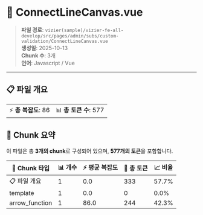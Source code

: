 # 📄 ConnectLineCanvas.vue

> **파일 경로**: `vizier(sample)/vizier-fe-all-develop/src/pages/admin/subs/custom-validation/ConnectLineCanvas.vue`  
> **생성일**: 2025-10-13  
> **Chunk 수**: 3개  
> **언어**: Javascript / Vue
---


## 📋 파일 개요

| | |
|--|--|
| ⚡ **총 복잡도**: 86 | 📊 **총 토큰 수**: 577 |






## 🧩 Chunk 요약

이 파일은 총 **3개의 chunk**로 구성되어 있으며, **577개의 토큰**을 포함합니다.

| 🧩 Chunk 타입 | 📊 개수 | ⚡ 평균 복잡도 | 📝 총 토큰 | 📈 비율 |
|---------------|--------|-------------|----------|--------|
| 📋 파일 개요 | 1 | 0.0 | 333 | 57.7% |
| template | 1 | 0.0 | 0 | 0.0% |
| arrow_function | 1 | 86.0 | 244 | 42.3% |

